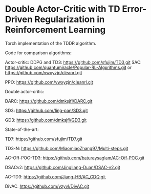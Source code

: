 # Double Actor-Critic with TD Error-Driven Regularization in Reinforcement Learning
Torch implementation of the TDDR algorithm.

Code for comparison algorithms:

Actor-critic:
DDPG and TD3: https://github.com/sfujim/TD3.git
SAC: https://github.com/quantumiracle/Popular-RL-Algorithms.git or https://github.com/vwxyzjn/cleanrl.git

PPO: https://github.com/vwxyzjn/cleanrl.git

Double actor-critic:

DARC: https://github.com/dmksjfl/DARC.git

SD3: https://github.com/ling-pan/SD3.git

GD3: https://github.com/dmksjfl/GD3.git

State-of-the-art:

TD7: https://github.com/sfujim/TD7.git

TD3-N: https://github.com/MiaomiaoZhang97/Multi-steps.git

AC-Off-POC-TD3: https://github.com/baturaysaglam/AC-Off-POC.git

DSACv2: https://github.com/Jingliang-Duan/DSAC-v2.git

AC-TD3: https://github.com/Jiang-HB/AC_CDQ.git

DivAC: https://github.com/yzyvl/DivAC.git


